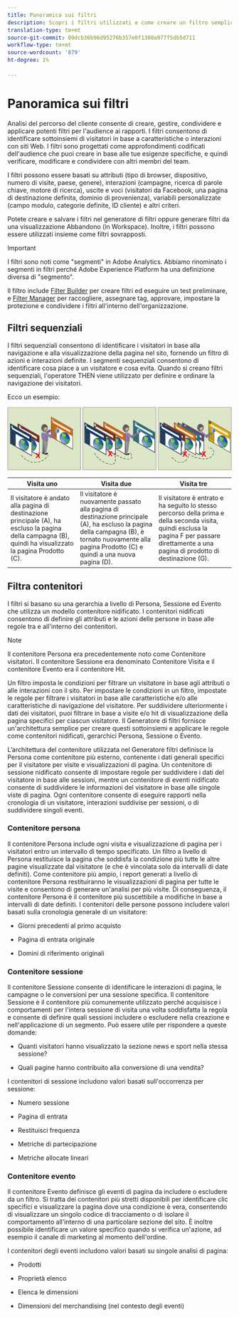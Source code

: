 ```yaml
---
title: Panoramica sui filtri
description: Scopri i filtri utilizzati e come creare un filtro semplice.
translation-type: tm+mt
source-git-commit: 09dcb36b96d95276b357e0f1308a977f5db5d711
workflow-type: tm+mt
source-wordcount: '879'
ht-degree: 1%

---
```



# Panoramica sui filtri

Analisi del percorso del cliente consente di creare, gestire, condividere e applicare potenti filtri per l&#39;audience ai rapporti. I filtri consentono di identificare sottoinsiemi di visitatori in base a caratteristiche o interazioni con siti Web. I filtri sono progettati come approfondimenti codificati dell&#39;audience che puoi creare in base alle tue esigenze specifiche, e quindi verificare, modificare e condividere con altri membri del team.

I filtri possono essere basati su attributi (tipo di browser, dispositivo, numero di visite, paese, genere), interazioni (campagne, ricerca di parole chiave, motore di ricerca), uscite e voci (visitatori da Facebook, una pagina di destinazione definita, dominio di provenienza), variabili personalizzate (campo modulo, categorie definite, ID cliente) e altri criteri.

Potete creare e salvare i filtri nel generatore di filtri oppure generare filtri da una visualizzazione Abbandono (in Workspace). Inoltre, i filtri possono essere utilizzati insieme come filtri sovrapposti.

>[!IMPORTANT]
>I filtri sono noti come &quot;segmenti&quot; in Adobe Analytics. Abbiamo rinominato i segmenti in filtri perché Adobe Experience Platform ha una definizione diversa di &quot;segmento&quot;.

Il filtro include [Filter Builder](/help/components/filters/create-filters.md) per creare filtri ed eseguire un test preliminare, e [Filter Manager](/help/components/filters/manage-filters.md) per raccogliere, assegnare tag, approvare, impostare la protezione e condividere i filtri all&#39;interno dell&#39;organizzazione.

## Filtri sequenziali

I filtri sequenziali consentono di identificare i visitatori in base alla navigazione e alla visualizzazione della pagina nel sito, fornendo un filtro di azioni e interazioni definite. I segmenti sequenziali consentono di identificare cosa piace a un visitatore e cosa evita. Quando si creano filtri sequenziali, l&#39;operatore THEN viene utilizzato per definire e ordinare la navigazione dei visitatori.

Ecco un esempio:

![](assets/sequential_fil.png)

| Visita uno | Visita due | Visita tre |
|---|---|---|
| Il visitatore è andato alla pagina di destinazione principale (A), ha escluso la pagina della campagna (B), quindi ha visualizzato la pagina Prodotto (C). | Il visitatore è nuovamente passato alla pagina di destinazione principale (A), ha escluso la pagina della campagna (B), è tornato nuovamente alla pagina Prodotto (C) e quindi a una nuova pagina (D). | Il visitatore è entrato e ha seguito lo stesso percorso della prima e della seconda visita, quindi esclusa la pagina F per passare direttamente a una pagina di prodotto di destinazione (G). |

## Filtra contenitori

I filtri si basano su una gerarchia a livello di Persona, Sessione ed Evento che utilizza un modello contenitore nidificato. I contenitori nidificati consentono di definire gli attributi e le azioni delle persone in base alle regole tra e all&#39;interno dei contenitori.

>[!NOTE]
>Il contenitore Persona era precedentemente noto come Contenitore visitatori. Il contenitore Sessione era denominato Contenitore Visita e il contenitore Evento era il contenitore Hit.

Un filtro imposta le condizioni per filtrare un visitatore in base agli attributi o alle interazioni con il sito. Per impostare le condizioni in un filtro, impostate le regole per filtrare i visitatori in base alle caratteristiche e/o alle caratteristiche di navigazione del visitatore. Per suddividere ulteriormente i dati dei visitatori, puoi filtrare in base a visite e/o hit di visualizzazione della pagina specifici per ciascun visitatore. Il Generatore di filtri fornisce un&#39;architettura semplice per creare questi sottoinsiemi e applicare le regole come contenitori nidificati, gerarchici Persona, Sessione o Evento.

L’architettura del contenitore utilizzata nel Generatore filtri definisce la Persona come contenitore più esterno, contenente i dati generali specifici per il visitatore per visite e visualizzazioni di pagina. Un contenitore di sessione nidificato consente di impostare regole per suddividere i dati del visitatore in base alle sessioni, mentre un contenitore di eventi nidificato consente di suddividere le informazioni del visitatore in base alle singole viste di pagina. Ogni contenitore consente di eseguire rapporti nella cronologia di un visitatore, interazioni suddivise per sessioni, o di suddividere singoli eventi.

### Contenitore persona

Il contenitore Persona include ogni visita e visualizzazione di pagina per i visitatori entro un intervallo di tempo specificato. Un filtro a livello di Persona restituisce la pagina che soddisfa la condizione più tutte le altre pagine visualizzate dal visitatore (e che è vincolata solo da intervalli di date definiti). Come contenitore più ampio, i report generati a livello di contenitore Persona restituiranno le visualizzazioni di pagina per tutte le visite e consentono di generare un&#39;analisi per più visite. Di conseguenza, il contenitore Persona è il contenitore più suscettibile a modifiche in base a intervalli di date definiti.
I contenitori delle persone possono includere valori basati sulla cronologia generale di un visitatore:

* Giorni precedenti al primo acquisto

* Pagina di entrata originale

* Domini di riferimento originali

### Contenitore sessione

Il contenitore Sessione consente di identificare le interazioni di pagina, le campagne o le conversioni per una sessione specifica. Il contenitore Sessione è il contenitore più comunemente utilizzato perché acquisisce i comportamenti per l&#39;intera sessione di visita una volta soddisfatta la regola e consente di definire quali sessioni includere o escludere nella creazione e nell&#39;applicazione di un segmento. Può essere utile per rispondere a queste domande:

* Quanti visitatori hanno visualizzato la sezione news e sport nella stessa sessione?

* Quali pagine hanno contribuito alla conversione di una vendita?

I contenitori di sessione includono valori basati sull&#39;occorrenza per sessione:

* Numero sessione

* Pagina di entrata

* Restituisci frequenza

* Metriche di partecipazione

* Metriche allocate lineari

### Contenitore evento

Il contenitore Evento definisce gli eventi di pagina da includere o escludere da un filtro. Si tratta dei contenitori più stretti disponibili per identificare clic specifici e visualizzare la pagina dove una condizione è vera, consentendo di visualizzare un singolo codice di tracciamento o di isolare il comportamento all’interno di una particolare sezione del sito. È inoltre possibile identificare un valore specifico quando si verifica un&#39;azione, ad esempio il canale di marketing al momento dell&#39;ordine.

I contenitori degli eventi includono valori basati su singole analisi di pagina:

* Prodotti

* Proprietà elenco

* Elenca le dimensioni

* Dimensioni del merchandising (nel contesto degli eventi)